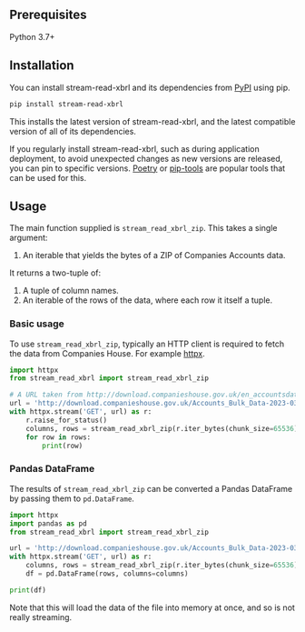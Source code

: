 ## Prerequisites

Python 3.7+

## Installation

You can install stream-read-xbrl and its dependencies from [PyPI](https://pypi.org/project/stream-read-xbrl/) using pip.

```bash
pip install stream-read-xbrl
```

This installs the latest version of stream-read-xbrl, and the latest compatible version of all of its dependencies.

If you regularly install stream-read-xbrl, such as during application deployment, to avoid unexpected changes as new versions are released, you can pin to specific versions. [Poetry](https://python-poetry.org/) or [pip-tools](https://pip-tools.readthedocs.io/en/latest/) are popular tools that can be used for this.


## Usage

The main function supplied is `stream_read_xbrl_zip`. This takes a single argument:

1. An iterable that yields the bytes of a ZIP of Companies Accounts data.

It returns a two-tuple of:

1. A tuple of column names.
2. An iterable of the rows of the data, where each row it itself a tuple.


### Basic usage

To use `stream_read_xbrl_zip`, typically an HTTP client is required to fetch the data from Companies House. For example [httpx](https://www.python-httpx.org/).

```python
import httpx
from stream_read_xbrl import stream_read_xbrl_zip

# A URL taken from http://download.companieshouse.gov.uk/en_accountsdata.html
url = 'http://download.companieshouse.gov.uk/Accounts_Bulk_Data-2023-03-02.zip'
with httpx.stream('GET', url) as r:
    r.raise_for_status()
    columns, rows = stream_read_xbrl_zip(r.iter_bytes(chunk_size=65536))
    for row in rows:
        print(row)
```

### Pandas DataFrame

The results of `stream_read_xbrl_zip` can be converted a Pandas DataFrame by passing them to `pd.DataFrame`.

```python
import httpx
import pandas as pd
from stream_read_xbrl import stream_read_xbrl_zip

url = 'http://download.companieshouse.gov.uk/Accounts_Bulk_Data-2023-03-02.zip'
with httpx.stream('GET', url) as r:
    columns, rows = stream_read_xbrl_zip(r.iter_bytes(chunk_size=65536))
    df = pd.DataFrame(rows, columns=columns)

print(df)
```

Note that this will load the data of the file into memory at once, and so is not really streaming.
